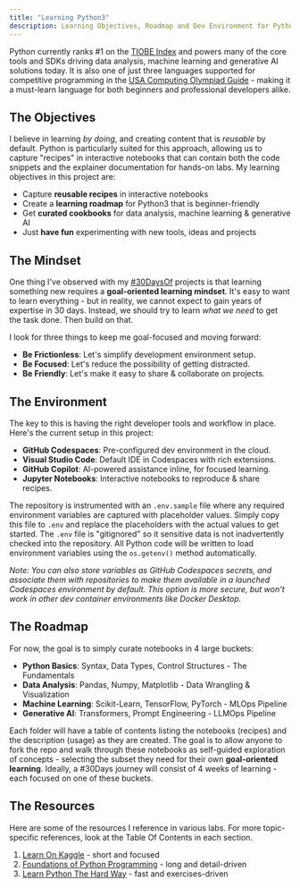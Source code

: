 ```yaml
---
title: "Learning Python3"
description: Learning Objectives, Roadmap and Dev Environment for Python3.
---
```


Python currently ranks #1 on the [TIOBE Index](https://www.tiobe.com/tiobe-index/) and powers many of the core tools and SDKs driving data analysis, machine learning and generative AI solutions today. It is also one of just three languages supported for competitive programming in the [USA Computing Olympiad Guide](https://usaco.guide/general/choosing-lang) - making it a must-learn language for both beginners and professional developers alike.

## The Objectives

I believe in learning _by doing_, and creating content that is _reusable_ by default. Python is particularly suited for this approach, allowing us to capture "recipes" in interactive notebooks that can contain both the code snippets and the explainer documentation for hands-on labs. My learning objectives in this project are:
 - Capture **reusable recipes** in interactive notebooks
 - Create a **learning roadmap** for Python3 that is beginner-friendly
 - Get **curated cookbooks** for data analysis, machine learning & generative AI
 - Just **have fun** experimenting with new tools, ideas and projects


## The Mindset

One thing I've observed with my [#30DaysOf](https://github.com/30DaysOf) projects is that learning something new requires a **goal-oriented learning mindset**. It's easy to want to learn everything - but in reality, we cannot expect to gain years of expertise in 30 days. Instead, we should try to learn _what we need_ to get the task done. Then build on that.

I look for three things to keep me goal-focused and moving forward:
 - **Be Frictionless**: Let's simplify development environment setup.
 - **Be Focused**: Let's reduce the possibility of getting distracted.
 - **Be Friendly**: Let's make it easy to share & collaborate on projects.

## The Environment

The key to this is having the right developer tools and workflow in place. Here's the current setup in this project:
 - **GitHub Codespaces**: Pre-configured dev environment in the cloud.
 - **Visual Studio Code**: Default IDE in Codespaces with rich extensions.
 - **GitHub Copilot**: AI-powered assistance inline, for focused learning.
 - **Jupyter Notebooks**: Interactive notebooks to reproduce & share recipes.

The repository is instrumented with an `.env.sample` file where any required environment variables are captured with placeholder values. Simply copy this file to `.env` and replace the placeholders with the actual values to get started. The `.env` file is "gitignored" so it sensitive data is not inadvertently checked into the repository. All Python code will be written to load environment variables using the `os.getenv()` method automatically.

_Note: You can also store variables as GitHub Codespaces secrets, and associate them with repositories to make them available in a launched Codespaces environment by default. This option is more secure, but won't work in other dev container environments like Docker Desktop._

## The Roadmap

For now, the goal is to simply curate notebooks in 4 large buckets:
 - **Python Basics**: Syntax, Data Types, Control Structures - The Fundamentals
 - **Data Analysis**: Pandas, Numpy, Matplotlib - Data Wrangling & Visualization
 - **Machine Learning**: Scikit-Learn, TensorFlow, PyTorch - MLOps Pipeline
 - **Generative AI**: Transformers, Prompt Engineering - LLMOps Pipeline

Each folder will have a table of contents listing the notebooks (recipes) and the description (usage) as they are created. The goal is to allow anyone to fork the repo and walk through these notebooks as self-guided exploration of concepts - selecting the subset they need for their own **goal-oriented learning**. Ideally, a #30Days journey will consist of 4 weeks of learning - each focused on one of these buckets.

## The Resources

Here are some of the resources I reference in various labs. For more topic-specific references, look at the Table Of Contents in each section.

1. [Learn On Kaggle](https://www.kaggle.com/learn) - short and focused
1. [Foundations of Python Programming](https://runestone.academy/ns/books/published/fopp/index.html) - long and detail-driven
1. [Learn Python The Hard Way](https://learnpythonthehardway.org/python3/) - fast and exercises-driven